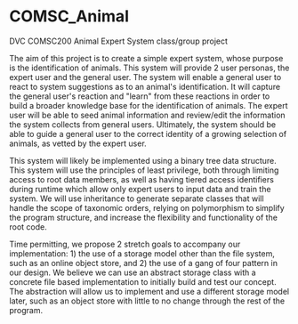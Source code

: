 # COMSC_Animal
DVC COMSC200 Animal Expert System class/group project

The aim of this project is to create a simple expert system, whose purpose is the identification of animals.  This system will provide 2 user personas, the expert user and the general user.  The system will enable a general user to react to system suggestions as to an animal's identification.  It will capture the general user's reaction and "learn" from these reactions in order to build a broader knowledge base for the identification of animals.  The expert user will be able to seed animal information and review/edit the information the system collects from general users.  Ultimately, the system should be able to guide a general user to the correct identity of a growing selection of animals, as vetted by the expert user.

This system will likely be implemented using a binary tree data structure.  This system will use the principles of least privilege, both through limiting access to root data members, as well as having tiered access identifiers during runtime which allow only expert users to input data and train the system. We will use inheritance to generate separate classes that will handle the scope of taxonomic orders, relying on polymorphism to simplify the program structure, and increase the flexibility and functionality of the root code.

Time permitting, we propose 2 stretch goals to accompany our implementation: 1) the use of a storage model other than the file system, such as an online object store, and 2) the use of a gang of four pattern in our design.  We believe we can use an abstract storage class with a concrete file based implementation to initially build and test our concept.  The abstraction will allow us to implement and use a different storage model later, such as an object store with little to no change through the rest of the program.
